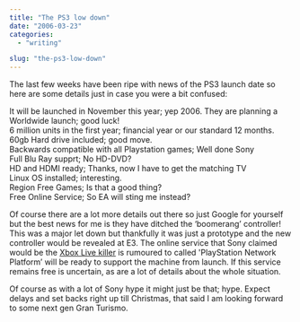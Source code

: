 ```yaml
---
title: "The PS3 low down"
date: "2006-03-23"
categories: 
  - "writing"

slug: "the-ps3-low-down"
---
```


The last few weeks have been ripe with news of the PS3 launch date so here are some details just in case you were a bit confused:

It will be launched in November this year; yep 2006. 
They are planning a Worldwide launch; good luck!  
6 million units in the first year; financial year or our standard 12 months.  
60gb Hard drive included; good move.  
Backwards compatible with all Playstation games; Well done Sony  
Full Blu Ray supprt; No HD-DVD?  
HD and HDMI ready; Thanks, now I have to get the matching TV  
Linux OS installed; interesting.  
Region Free Games; Is that a good thing?  
Free Online Service; So EA will sting me instead?

Of course there are a lot more details out there so just Google for yourself but the best news for me is they have ditched the ‘boomerang’ controller!  
This was a major let down but thankfully it was just a prototype and the new controller would be revealed at E3. 
The online service that Sony claimed would be the [Xbox Live killer](http://www.shibbyonline.co.uk/2006/02/01/playstation-live/) is rumoured to called 'PlayStation Network Platform’ will be ready to support the machine from launch. If this service remains free is uncertain, as are a lot of details about the whole situation.

Of course as with a lot of Sony hype it might just be that; hype. Expect delays and set backs right up till Christmas, that said I am looking forward to some next gen Gran Turismo.
